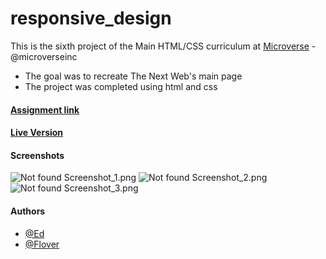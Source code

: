 # responsive_design

This is the sixth project of the Main HTML/CSS curriculum at [Microverse](https://www.microverse.org/) - @microverseinc
* The goal was to recreate The Next Web's main page 
* The project was completed using html and css 

#### [Assignment link](https://www.theodinproject.com/courses/html5-and-css3/lessons/responsive-design)

#### [Live Version](https://raw.githack.com/flov3rh/design-teardown/master/index.html)

#### Screenshots

![Not found Screenshot_1.png](screenshots/Screenshot_1.png)
![Not found Screenshot_2.png](screenshots/Screenshot_2.png)
![Not found Screenshot_3.png](screenshots/Screenshot_3.png)

#### Authors

* [@Ed](https://github.com/edwinmoradian90)
* [@Flover](https://github.com/flov3rh)
